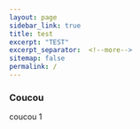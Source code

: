 ```yaml
---
layout: page
sidebar_link: true
title: test 
excerpt: "TEST"
excerpt_separator:  <!--more-->
sitemap: false
permalink: /
---
```



### Coucou 

coucou 1

